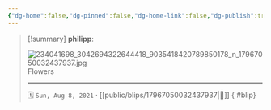 ```yaml
---
{"dg-home":false,"dg-pinned":false,"dg-home-link":false,"dg-publish":true,"type":"blip","disabled rules":["yaml-title","yaml-title-alias","file-name-heading"],"title":"philipp on instagram @ 2021-08-08","created-date":"2021-08-08T14:00:00","updated-date":"2025-05-02T17:43:08","dg-path":"blips/17967050032437937.md","permalink":"/blips/17967050032437937/","dgPassFrontmatter":true}
---
```


> [!summary] **philipp**:
>
> ![234041698_3042694322644418_9035418420789850178_n_17967050032437937.jpg](/img/user/attachments/234041698_3042694322644418_9035418420789850178_n_17967050032437937.jpg)
> Flowers
> - - -
>
> 🗓️ `Sun, Aug 8, 2021` · [[public/blips/17967050032437937\|🔗]]
{ #blip}

